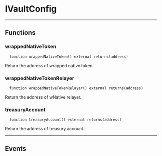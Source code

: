 # IVaultConfig




___

## Functions

### wrappedNativeToken



```solidity
  function wrappedNativeToken() external returns(address)
```

Return the address of wrapped native token.



### wrappedNativeTokenRelayer



```solidity
  function wrappedNativeTokenRelayer() external returns(address)
```

Return the address of wNative relayer.



### treasuryAccount



```solidity
  function treasuryAccount() external returns(address)
```

Return the address of treasury account.




___

## Events

